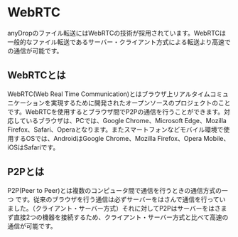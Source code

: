 # WebRTC

anyDropのファイル転送にはWebRTCの技術が採用されています。WebRTCは一般的なファイル転送であるサーバー・クライアント方式による転送より高速での通信が可能です。

## WebRTCとは

WebRTC(Web Real Time Communication)とはブラウザ上リアルタイムコミュニケーションを実現するために開発されたオープンソースのプロジェクトのことです。WebRTCを使用するとブラウザ間でP2Pの通信を行うことができます。対応しているブラウザは、PCでは、Google Chrome、Microsoft Edge、Mozilla Firefox、Safari、Operaとなります。またスマートフォンなどモバイル環境で使用するOSでは、AndroidはGoogle Chrome、Mozilla Firefox、Opera Mobile、iOSはSafariです。

## P2Pとは

P2P(Peer to Peer)とは複数のコンピュータ間で通信を行うときの通信方式の一つ
です。従来のブラウザを行う通信は必ずサーバーをはさんで通信を行っていました。（クライアント・サーバー方式）それに対してP2Pはサーバーをはさまず直接2つの機器を接続するため、クライアント・サーバー方式と比べて高速の通信が可能です。

